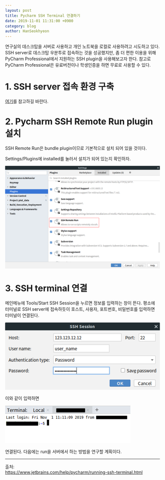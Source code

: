 ```yaml
---
layout: post
title: Pycharm SSH Terminal 연결하기
date: 2019-11-01 11:31:00 +0900
category: blog
author: HanSeokhyeon
---
```


연구실의 데스크탑을 서버로 사용하고 개인 노트북을 로컬로 사용하려고 시도하고 있다. SSH server로 데스크탑 우분투로 접속하는 것을 성공했지만, 좀 더 편한 이용을 위해 PyCharm Professional에서 지원하는 SSH plugin을 사용해보고자 한다. 참고로 PyCharm Professional은 유료버전이나 학생인증을 하면 무료로 사용할 수 있다.

# 1. SSH server 접속 환경 구축

[여기](https://hanseokhyeon.github.io/ssh-server/)를 참고하길 바란다.

# 2. Pycharm SSH Remote Run plugin 설치

SSH Remote Run은 bundle plugin이므로 기본적으로 설치 되어 있을 것이다.

Settings/Plugins에 installed를 눌러서 설치가 되어 있는지 확인하자.

![ssh_remote_run](/assets/images/ssh_remote_run.png)

# 3. SSH terminal 연결

메인메뉴에 Tools/Start SSH Session을 누르면 정보를 입력하는 창이 뜬다. 평소에 터미널로 SSH server에 접속하듯이 호스트, 사용자, 포트번호, 비밀번호를 입력하면 터미널이 연결된다.

![ssh_session](/assets/images/ssh_session.png)

이와 같이 입력하면

![terminal](/assets/images/terminal.png)

연결된다. 다음에는 run을 서버에서 하는 방법을 연구할 계획이다.

---
출처:  
<https://www.jetbrains.com/help/pycharm/running-ssh-terminal.html>

